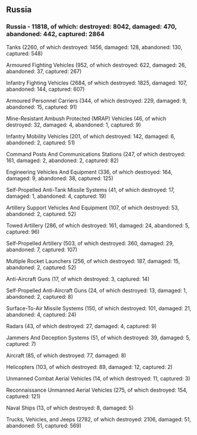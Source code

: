 
 
 ## Russia
 
 ### Russia - 11818, of which: destroyed: 8042, damaged: 470, abandoned: 442, captured: 2864

 

 

 Tanks (2260, of which destroyed: 1456, damaged: 128, abandoned: 130, captured: 548)

 Armoured Fighting Vehicles (952, of which destroyed: 622, damaged: 26, abandoned: 37, captured: 267)

 Infantry Fighting Vehicles (2684, of which destroyed: 1825, damaged: 107, abandoned: 144, captured: 607)

 Armoured Personnel Carriers (344, of which destroyed: 229, damaged: 9, abandoned: 15, captured: 91)

 Mine-Resistant Ambush Protected (MRAP) Vehicles (46, of which destroyed: 32, damaged: 4, abandoned: 1, captured: 9)

 Infantry Mobility Vehicles (201, of which destroyed: 142, damaged: 6, abandoned: 2, captured: 51)

 Command Posts And Communications Stations (247, of which destroyed: 161, damaged: 2, abandoned: 2, captured: 82)

 Engineering Vehicles And Equipment (336, of which destroyed: 164, damaged: 9, abandoned: 38, captured: 125)

 Self-Propelled Anti-Tank Missile Systems (41, of which destroyed: 17, damaged: 1, abandoned: 4, captured: 19)

 Artillery Support Vehicles And Equipment (107, of which destroyed: 53, abandoned: 2, captured: 52)

 Towed Artillery (286, of which destroyed: 161, damaged: 24, abandoned: 5, captured: 96)

 Self-Propelled Artillery (503, of which destroyed: 360, damaged: 29, abandoned: 7, captured: 107)

 Multiple Rocket Launchers (256, of which destroyed: 187, damaged: 15, abandoned: 2, captured: 52)

 Anti-Aircraft Guns (17, of which destroyed: 3, captured: 14)

 Self-Propelled Anti-Aircraft Guns (24, of which destroyed: 13, damaged: 1, abandoned: 2, captured: 8)

 Surface-To-Air Missile Systems (150, of which destroyed: 101, damaged: 21, abandoned: 4, captured: 24)

 Radars (43, of which destroyed: 27, damaged: 4, captured: 9)

 Jammers And Deception Systems (51, of which destroyed: 39, damaged: 5, captured: 7)

 Aircraft (85, of which destroyed: 77, damaged: 8)

 Helicopters (103, of which destroyed: 89, damaged: 12, captured: 2)

 Unmanned Combat Aerial Vehicles (14, of which destroyed: 11, captured: 3)

 Reconnaissance Unmanned Aerial Vehicles (275, of which destroyed: 154, captured: 121)

 Naval Ships (13, of which destroyed: 8, damaged: 5)

 Trucks, Vehicles, and Jeeps (2782, of which destroyed: 2106, damaged: 51, abandoned: 51, captured: 569)


